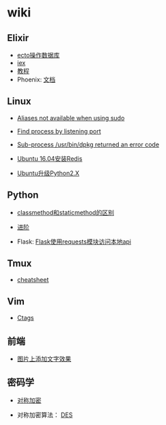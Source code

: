 # wiki 

## Elixir

* [ecto操作数据库](/Elixir/ecto操作数据库.md) 
* [iex](/Elixir/iex.md)
* [教程](/Elixir/教程.md)
* Phoenix: [文档](/Elixir/Phoenix/文档.md)


## Linux

* [Aliases not available when using sudo](/Linux/Aliases_not_available_when_using_sudo.md)

* [Find process by listening port](/Linux/Find_process_by_listening_port.md)

* [Sub-process /usr/bin/dpkg returned an error code](/Linux/Sub-process_:usr:bin:dpkg_returned_an_error_code.md)

* [Ubuntu 16.04安装Redis](/Linux/Ubuntu_16.04下安装Redis.md)

* [Ubuntu升级Python2.X](/Linux/Ubuntu升级Python2.X.md)

## Python

* [classmethod和staticmethod的区别](/Python/classmethod和staticmethod的区别.md)

* [进阶](/Python/进阶.md)

* Flask: [Flask使用requests模块访问本地api](/Python/Flask/flask使用requests模块访问本地api.md)

## Tmux

* [cheatsheet](/Tmux/cheatsheet.md)

## Vim

* [Ctags](/Vim/Ctags.md)

## 前端

* [图片上添加文字效果](/前端/图片上添加文字效果.md)

## 密码学

* [对称加密](/密码学/对称加密.md)

* 对称加密算法： [DES](/密码学/对称加密算法/DES.md)

